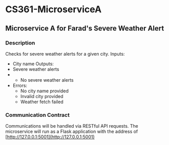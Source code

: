 # CS361-MicroserviceA
## Microservice A for Farad's Severe Weather Alert
### Description
Checks for severe weather alerts for a given city. 
Inputs: 
- City name
Outputs:
- Severe weather alerts
- - No severe weather alerts
- Errors:
  - No city name provided
  - Invalid city provided
  - Weather fetch failed
### Communication Contract
Communications will be handled via RESTful API requests.  The microservice will run as a Flask application with the address of 
[http://127.0.0.1:5001](http://127.0.0.1:5001)
